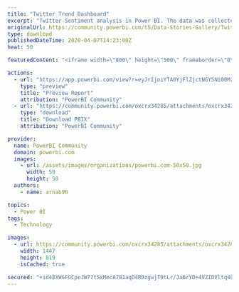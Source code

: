 ```yaml
---
title: "Twitter Trend Dashboard"
excerpt: "Twitter Sentiment analysis in Power BI. The data was collected using Python. Refer to this link to read about the data collection process:"
originalUrl: https://community.powerbi.com/t5/Data-Stories-Gallery/Twitter-Trend-Dashboard/m-p/1013684
type: download
publishedDateTime: 2020-04-07T14:23:00Z
heat: 50

featuredContent: "<iframe width=\"800\" height=\"500\" frameborder=\"0\" src=\"https://app.powerbi.com/view?r=eyJrIjoiYTA0YjFlZjctNGY5Ni00MzQ2LTkzYTQtYWQ4YzNiNTU3YjJkIiwidCI6IjgwZjIzZjRhLTkxYTQtNDU2Ni04ZGIxLTNiY2FiYjIxZDFjYiIsImMiOjF9\"></iframe>"

actions:
  - url: "https://app.powerbi.com/view?r=eyJrIjoiYTA0YjFlZjctNGY5Ni00MzQ2LTkzYTQtYWQ4YzNiNTU3YjJkIiwidCI6IjgwZjIzZjRhLTkxYTQtNDU2Ni04ZGIxLTNiY2FiYjIxZDFjYiIsImMiOjF9"
    type: "preview"
    title: "Preview Report"
    attribution: "PowerBI Community"
  - url: "https://community.powerbi.com/oxcrx34285/attachments/oxcrx34285/DataStoriesGallery/3705/2/tweet%20dashboard.pbix"
    type: "download"
    title: "Download PBIX"
    attribution: "PowerBI Community"

provider:
  name: PowerBI Community
  domain: powerbi.com
  images:
    - url: /assets/images/organizations/powerbi.com-50x50.jpg
      width: 50
      height: 50
  authors:
    - name: arnab96

topics:
  - Power BI
tags:
  - Technology

images:
  - url: https://community.powerbi.com/oxcrx34285/attachments/oxcrx34285/DataStoriesGallery/3705/1/tweet-dashboard.PNG
    width: 1447
    height: 819
    isCached: true

secured: "+id48XWGFGCpeJW77tSxMecA781aqD4R0zgwjT9tLr/Ja6rYD+4VZIDVltq4hYEpbJovxSvnw/fEFKW7o8Jf7GqVnZA8CvajiJRfR5OZ6sTthgthRJJw77Vc3uCIJsj6CJOO+AF2CzUaNIB11YixJaACAbvLD4h+piuECsB58uJk/1NnWXmYWDrg3tOPQfUheI0jCOEKeeKSWtR+oOF3Wzk+qg8V4llWRLttx+oWVeFnvJCm/rIIIH0d3cRNfyG+8UvqbEibRLLjlRLJzD0YB0e7FXVcYf6Q4AaUudbStkV0hH7tWD8rCSeQxx4B5N9/thnGaNJZJ9V9MZj132hoBXuDgmDPurWUH3aqm4oqCtTxtxQim6CzXJJdYCoy2sb9evfTaa31JvRC3ix1ahL2EA==;qSYPQkB8lk/ZuMvN3oeX6g=="
---
```


